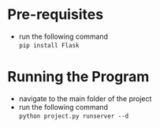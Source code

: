 # Pre-requisites

- run the following command <br/>
  `pip install Flask`

# Running the Program

- navigate to the main folder of the project
- run the following command <br/>
  `python project.py runserver --d`
